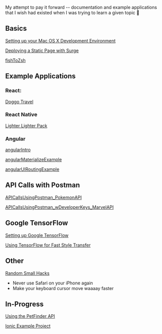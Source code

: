 My attempt to pay it forward -- documentation and example applications that I wish had existed when I was trying to learn a given topic 🙂

## Basics

[Setting up your Mac OS X Development Environment](https://github.com/thacherT1D/macosx-dev-setup)

[Deploying a Static Page with Surge](https://gist.github.com/thacherT1D/bdeba175a12935c9cbde8cdaacdc79b2)

[fishToZsh](https://github.com/thacherT1D/fishToZsh)


## Example Applications

### React: 
[Doggo Travel](https://github.com/thacherT1D/doggo-travel)

### React Native
[Lighter Lighter Pack](https://github.com/thacherT1D/lighter-lighter-pack)

### Angular
[angularIntro](https://github.com/thacherT1D/angularIntro)

[angularMaterializeExample](https://github.com/thacherT1D/angularMaterializeExample)

[angularUIRoutingExample](https://github.com/thacherT1D/angularUIRoutingExample)


## API Calls with Postman

[APICallsUsingPostman_PokemonAPI](https://github.com/thacherT1D/APICallsUsingPostman_PokemonAPI)

[APICallsUsingPostman_wDeveloperKeys_MarvelAPI](https://github.com/thacherT1D/APICallsUsingPostman_wDeveloperKeys_MarvelAPI)


## Google TensorFlow

[Setting up Google TensorFlow](https://gist.github.com/thacherT1D/0103f69cb409385b80fb717419eb2ffc)

[Using TensorFlow for Fast Style Transfer](https://gist.github.com/thacherT1D/ef612173bae63e1c2438a73e405b8a52)


## Other

[Random Small Hacks](https://gist.github.com/thacherT1D/f3c937086b2231ab0d058edc6173b83c)
  - Never use Safari on your iPhone again
  - Make your keyboard cursor move waaaay faster


## In-Progress

[Using the PetFinder API](https://github.com/thacherT1D/petfinder-API-guide)

[Ionic Example Project](https://github.com/thacherT1D/ionicExampleThatWorks)
